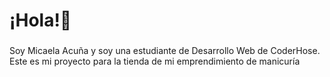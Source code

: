 <h1 align="left">¡Hola!👋</h1>

###

<p align="left">Soy Micaela Acuña y soy una estudiante de Desarrollo Web de CoderHose. Este es mi proyecto para la tienda de mi emprendimiento de manicuría</p>

###